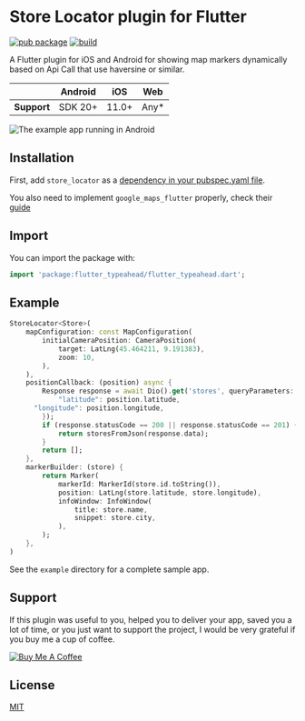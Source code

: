# Store Locator plugin for Flutter

[![pub package](https://img.shields.io/pub/v/store_locator.svg)](https://pub.dev/packages/store_locator) [![build](https://img.shields.io/badge/build-passing-brightgreen)](https://pub.dev/packages/store_locator)

A Flutter plugin for iOS and Android for showing map markers dynamically based on Api Call that use haversine or similar.

|             | Android | iOS   | Web   |
|-------------|---------|-------|-------|
| **Support** | SDK 20+ | 11.0+ | Any\* |

![The example app running in Android](https://github.com/lucaantonelli/flutter_store_locator/blob/master/resources/demo.gif?raw=true)

## Installation

First, add `store_locator` as a [dependency in your pubspec.yaml file](https://flutter.dev/using-packages/).

You also need to implement `google_maps_flutter` properly, check their [guide](https://pub.dev/packages/google_maps_flutter)

## Import

You can import the package with:

```dart
import 'package:flutter_typeahead/flutter_typeahead.dart';
```

## Example

```dart
StoreLocator<Store>(
	mapConfiguration: const MapConfiguration(
		initialCameraPosition: CameraPosition(
			target: LatLng(45.464211, 9.191383),
			zoom: 10,
		),
	),
	positionCallback: (position) async {
		Response response = await Dio().get('stores', queryParameters: {
			"latitude": position.latitude,
      "longitude": position.longitude,
		});
		if (response.statusCode == 200 || response.statusCode == 201) {
			return storesFromJson(response.data);
		}
		return [];
	},
	markerBuilder: (store) {
		return Marker(
			markerId: MarkerId(store.id.toString()),
			position: LatLng(store.latitude, store.longitude),
			infoWindow: InfoWindow(
				title: store.name,
				snippet: store.city,
			),
		);
	},
)
```

See the `example` directory for a complete sample app.

## Support

If this plugin was useful to you, helped you to deliver your app, saved you a lot of time, or you just want to support the project, I would be very grateful if you buy me a cup of coffee.

[![Buy Me A Coffee](https://www.buymeacoffee.com/assets/img/custom_images/yellow_img.png)](https://www.buymeacoffee.com/lucaantonelli)

## License

[MIT](https://github.com/lucaantonelli/flutter_store_locator/blob/master/LICENSE)